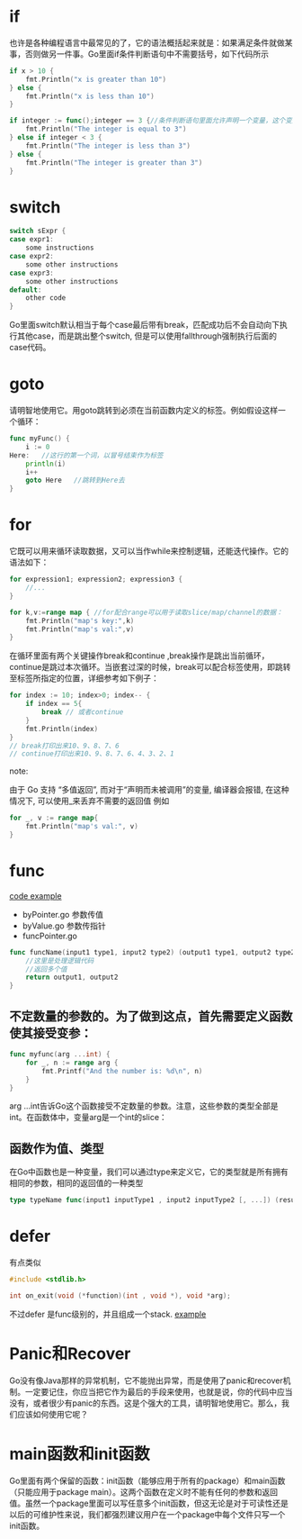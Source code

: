 # if
也许是各种编程语言中最常见的了，它的语法概括起来就是：如果满足条件就做某事，否则做另一件事。Go里面if条件判断语句中不需要括号，如下代码所示
```go
if x > 10 {
	fmt.Println("x is greater than 10")
} else {
	fmt.Println("x is less than 10")
}

if integer := func();integer == 3 {//条件判断语句里面允许声明一个变量，这个变量的作用域只能在该条件逻辑块内
	fmt.Println("The integer is equal to 3")
} else if integer < 3 {
	fmt.Println("The integer is less than 3")
} else {
	fmt.Println("The integer is greater than 3")
}

```

# switch
```go
switch sExpr {
case expr1:
	some instructions
case expr2:
	some other instructions
case expr3:
	some other instructions
default:
	other code
}
```
Go里面switch默认相当于每个case最后带有break，匹配成功后不会自动向下执行其他case，而是跳出整个switch, 但是可以使用fallthrough强制执行后面的case代码。

# goto
请明智地使用它。用goto跳转到必须在当前函数内定义的标签。例如假设这样一个循环：
```go
func myFunc() {
	i := 0
Here:   //这行的第一个词，以冒号结束作为标签
	println(i)
	i++
	goto Here   //跳转到Here去
}
```
# for
它既可以用来循环读取数据，又可以当作while来控制逻辑，还能迭代操作。它的语法如下：
```go
for expression1; expression2; expression3 {
	//...
}

for k,v:=range map { //for配合range可以用于读取slice/map/channel的数据：
	fmt.Println("map's key:",k)
	fmt.Println("map's val:",v)
}
```
在循环里面有两个关键操作break和continue ,break操作是跳出当前循环，continue是跳过本次循环。当嵌套过深的时候，break可以配合标签使用，即跳转至标签所指定的位置，详细参考如下例子：
```go
for index := 10; index>0; index-- {
	if index == 5{
		break // 或者continue
	}
	fmt.Println(index)
}
// break打印出来10、9、8、7、6
// continue打印出来10、9、8、7、6、4、3、2、1
```
note:

由于 Go 支持 “多值返回”, 而对于“声明而未被调用”的变量, 编译器会报错, 在这种情况下, 可以使用_来丢弃不需要的返回值 例如
```go
for _, v := range map{
	fmt.Println("map's val:", v)
}
```

# func
[code example](https://github.com/yc-alex-xu/go/tree/master/src/practise/func)
* byPointer.go  参数传值
* byValue.go 参数传指针 
* funcPointer.go

```go
func funcName(input1 type1, input2 type2) (output1 type1, output2 type2) {
	//这里是处理逻辑代码
	//返回多个值
	return output1, output2
}
```

## 不定数量的参数的。为了做到这点，首先需要定义函数使其接受变参：
```go
func myfunc(arg ...int) {
	for _, n := range arg {
		fmt.Printf("And the number is: %d\n", n)
	}
}
```
arg ...int告诉Go这个函数接受不定数量的参数。注意，这些参数的类型全部是int。在函数体中，变量arg是一个int的slice：

## 函数作为值、类型
在Go中函数也是一种变量，我们可以通过type来定义它，它的类型就是所有拥有相同的参数，相同的返回值的一种类型
```go
type typeName func(input1 inputType1 , input2 inputType2 [, ...]) (result1 resultType1 [, ...])
```

# defer
有点类似
```c
#include <stdlib.h>

int on_exit(void (*function)(int , void *), void *arg);
```
不过defer 是func级别的，并且组成一个stack. [example](https://github.com/yc-alex-xu/go/tree/master/src/practise/defer)

# Panic和Recover
Go没有像Java那样的异常机制，它不能抛出异常，而是使用了panic和recover机制。一定要记住，你应当把它作为最后的手段来使用，也就是说，你的代码中应当没有，或者很少有panic的东西。这是个强大的工具，请明智地使用它。那么，我们应该如何使用它呢？

# main函数和init函数
Go里面有两个保留的函数：init函数（能够应用于所有的package）和main函数（只能应用于package main）。这两个函数在定义时不能有任何的参数和返回值。虽然一个package里面可以写任意多个init函数，但这无论是对于可读性还是以后的可维护性来说，我们都强烈建议用户在一个package中每个文件只写一个init函数。
